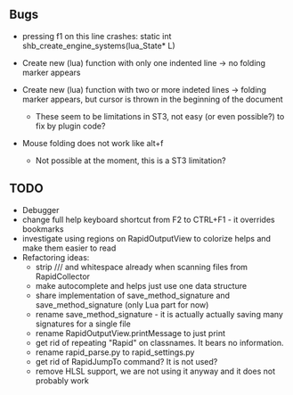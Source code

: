 Bugs
----

- pressing f1 on this line crashes:
	static int shb_create_engine_systems(lua_State* L)

- Create new (lua) function with only one indented line -> no folding marker appears

- Create new (lua) function with two or more indeted lines -> folding marker appears, but cursor is thrown in the beginning of the document
	- These seem to be limitations in ST3, not easy (or even possible?) to fix by plugin code?

- Mouse folding does not work like alt+f 
	- Not possible at the moment, this is a ST3 limitation?

TODO
----

- Debugger
- change full help keyboard shortcut from F2 to CTRL+F1 - it overrides bookmarks
- investigate using regions on RapidOutputView to colorize helps and make them easier to read
- Refactoring ideas:
	- strip /// and whitespace already when scanning files from RapidCollector
	- make autocomplete and helps just use one data structure
	- share implementation of save_method_signature and save_method_signature (only Lua part for now)
	- rename save_method_signature - it is actually actually saving many signatures for a single file
	- rename RapidOutputView.printMessage to just print
	- get rid of repeating "Rapid" on classnames. It bears no information.
	- rename rapid_parse.py to rapid_settings.py
	- get rid of RapidJumpTo command? It is not used?
	- remove HLSL support, we are not using it anyway and it does not probably work